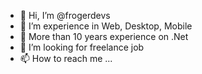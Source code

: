 - 👋 Hi, I’m @frogerdevs
- 👀 I’m experience in Web, Desktop, Mobile
- 🌱 More than 10 years experience on .Net
- 💞️ I’m looking for freelance job
- 📫 How to reach me ...

<!---
frogerdevs/frogerdevs is a ✨ special ✨ repository because its `README.md` (this file) appears on your GitHub profile.
You can click the Preview link to take a look at your changes.
--->
